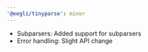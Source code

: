 ```yaml
---
'@eegli/tinyparse': minor
---
```


- Subparsers: Added support for subparsers
- Error handling: Slight API change
